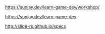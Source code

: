 https://sunjay.dev/learn-game-dev/workshop/

https://sunjay.dev/learn-game-dev

http://slide-rs.github.io/specs
